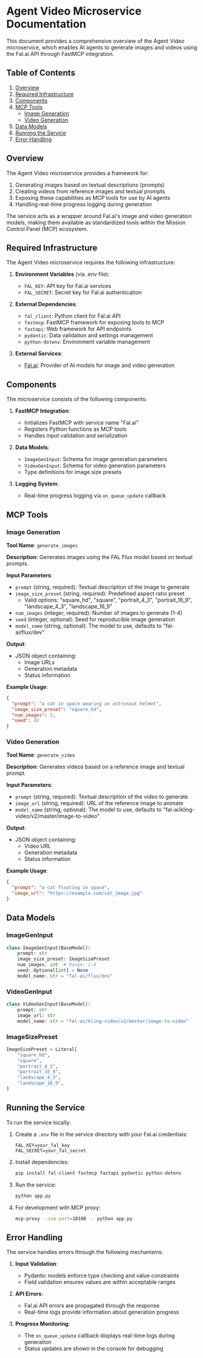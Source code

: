 # Agent Video Microservice Documentation

This document provides a comprehensive overview of the Agent Video microservice, which enables AI agents to generate images and videos using the Fal.ai API through FastMCP integration.

## Table of Contents

1. [Overview](#overview)
2. [Required Infrastructure](#required-infrastructure)
3. [Components](#components)
4. [MCP Tools](#mcp-tools)
   - [Image Generation](#image-generation)
   - [Video Generation](#video-generation)
5. [Data Models](#data-models)
6. [Running the Service](#running-the-service)
7. [Error Handling](#error-handling)

## Overview

The Agent Video microservice provides a framework for:

1. Generating images based on textual descriptions (prompts)
2. Creating videos from reference images and textual prompts
3. Exposing these capabilities as MCP tools for use by AI agents
4. Handling real-time progress logging during generation

The service acts as a wrapper around Fal.ai's image and video generation models, making them available as standardized tools within the Mission Control Panel (MCP) ecosystem.

## Required Infrastructure

The Agent Video microservice requires the following infrastructure:

1. **Environment Variables** (via .env file):
   - `FAL_KEY`: API key for Fal.ai services
   - `FAL_SECRET`: Secret key for Fal.ai authentication

2. **External Dependencies**:
   - `fal_client`: Python client for Fal.ai API
   - `fastmcp`: FastMCP framework for exposing tools to MCP
   - `fastapi`: Web framework for API endpoints
   - `pydantic`: Data validation and settings management
   - `python-dotenv`: Environment variable management

3. **External Services**:
   - [Fal.ai](https://fal.ai): Provider of AI models for image and video generation

## Components

The microservice consists of the following components:

1. **FastMCP Integration**:
   - Initializes FastMCP with service name "Fal.ai"
   - Registers Python functions as MCP tools
   - Handles input validation and serialization

2. **Data Models**:
   - `ImageGenInput`: Schema for image generation parameters
   - `VideoGenInput`: Schema for video generation parameters
   - Type definitions for image size presets

3. **Logging System**:
   - Real-time progress logging via `on_queue_update` callback

## MCP Tools

### Image Generation

**Tool Name**: `generate_images`

**Description**: Generates images using the FAL Flux model based on textual prompts.

**Input Parameters**:
- `prompt` (string, required): Textual description of the image to generate
- `image_size_preset` (string, required): Predefined aspect ratio preset
  - Valid options: "square_hd", "square", "portrait_4_3", "portrait_16_9", "landscape_4_3", "landscape_16_9"
- `num_images` (integer, required): Number of images to generate (1-4)
- `seed` (integer, optional): Seed for reproducible image generation
- `model_name` (string, optional): The model to use, defaults to "fal-ai/flux/dev"

**Output**:
- JSON object containing:
  - Image URLs
  - Generation metadata
  - Status information

**Example Usage**:
```json
{
  "prompt": "a cat in space wearing an astronaut helmet",
  "image_size_preset": "square_hd",
  "num_images": 2,
  "seed": 42
}
```

### Video Generation

**Tool Name**: `generate_video`

**Description**: Generates videos based on a reference image and textual prompt.

**Input Parameters**:
- `prompt` (string, required): Textual description of the video to generate
- `image_url` (string, required): URL of the reference image to animate
- `model_name` (string, optional): The model to use, defaults to "fal-ai/kling-video/v2/master/image-to-video"

**Output**:
- JSON object containing:
  - Video URL
  - Generation metadata
  - Status information

**Example Usage**:
```json
{
  "prompt": "a cat floating in space",
  "image_url": "https://example.com/cat_image.jpg"
}
```

## Data Models

### ImageGenInput

```python
class ImageGenInput(BaseModel):
    prompt: str
    image_size_preset: ImageSizePreset
    num_images: int  # Range: 1-4
    seed: Optional[int] = None
    model_name: str = "fal-ai/flux/dev"
```

### VideoGenInput

```python
class VideoGenInput(BaseModel):
    prompt: str
    image_url: str
    model_name: str = "fal-ai/kling-video/v2/master/image-to-video"
```

### ImageSizePreset

```python
ImageSizePreset = Literal[
    "square_hd",
    "square",
    "portrait_4_3",
    "portrait_16_9",
    "landscape_4_3",
    "landscape_16_9",
]
```

## Running the Service

To run the service locally:

1. Create a `.env` file in the service directory with your Fal.ai credentials:
   ```
   FAL_KEY=your_fal_key
   FAL_SECRET=your_fal_secret
   ```

2. Install dependencies:
   ```bash
   pip install fal-client fastmcp fastapi pydantic python-dotenv
   ```

3. Run the service:
   ```bash
   python app.py
   ```

4. For development with MCP proxy:
   ```bash
   mcp-proxy --sse-port=10100 -- python app.py
   ```

## Error Handling

The service handles errors through the following mechanisms:

1. **Input Validation**:
   - Pydantic models enforce type checking and value constraints
   - Field validation ensures values are within acceptable ranges

2. **API Errors**:
   - Fal.ai API errors are propagated through the response
   - Real-time logs provide information about generation progress

3. **Progress Monitoring**:
   - The `on_queue_update` callback displays real-time logs during generation
   - Status updates are shown in the console for debugging 